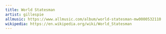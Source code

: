 ```yaml
---
title: World Statesman
artist: gillespie
allmusic: https://www.allmusic.com/album/world-statesman-mw0000532110
wikipedia: https://en.wikipedia.org/wiki/World_Statesman
---
```

